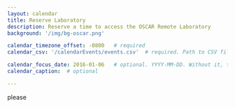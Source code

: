 ```yaml
---
layout: calendar
title: Reserve Laboratory
description: Reserve a time to access the OSCAR Remote Laboratory
background: '/img/bg-oscar.png'

calendar_timezone_offset: -0800   # required
calendar_csv: '/calendarEvents/events.csv'  # required. Path to CSV file from base url

calendar_focus_date: 2016-01-06   # optional. YYYY-MM-DD. Without it, the default is today
calendar_caption:  # optional

---
```


please

